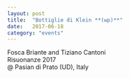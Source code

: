 ```yaml
---
layout: post
title:  "Bottiglie di Klein **(wp)**"
date:   2017-06-18
category: "events"
---
```

Fosca Briante and Tiziano Cantoni <br>
Risuonanze 2017<br>
@ Pasian di Prato (UD), Italy<br>
